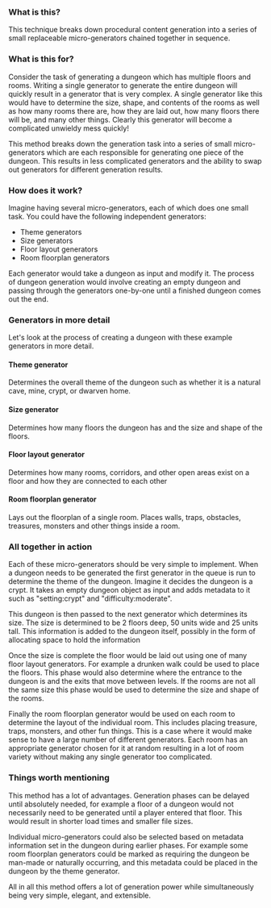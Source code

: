 ### What is this?
This technique breaks down procedural content generation into a series of small replaceable micro-generators chained together in sequence.

### What is this for?
Consider the task of generating a dungeon which has multiple floors and rooms.
Writing a single generator to generate the entire dungeon will quickly result in a generator that is very complex.
A single generator like this would have to determine the size, shape, and contents of the rooms as well as how many rooms there are, how they are laid out, how many floors there will be, and many other things.
Clearly this generator will become a complicated unwieldy mess quickly!

This method breaks down the generation task into a series of small micro-generators which are each responsible for generating one piece of the dungeon.
This results in less complicated generators and the ability to swap out generators for different generation results.

### How does it work?
Imagine having several micro-generators, each of which does one small task.
You could have the following independent generators:

 * Theme generators
 * Size generators
 * Floor layout generators
 * Room floorplan generators

Each generator would take a dungeon as input and modify it.
The process of dungeon generation would involve creating an empty dungeon and passing through the generators one-by-one until a finished dungeon comes out the end.

### Generators in more detail
Let's look at the process of creating a dungeon with these example generators in more detail.

#### Theme generator
Determines the overall theme of the dungeon such as whether it is a natural cave, mine, crypt, or dwarven home.

#### Size generator
Determines how many floors the dungeon has and the size and shape of the floors.

#### Floor layout generator
Determines how many rooms, corridors, and other open areas exist on a floor and how they are connected to each other

#### Room floorplan generator
Lays out the floorplan of a single room. Places walls, traps, obstacles, treasures, monsters and other things inside a room.

### All together in action
Each of these micro-generators should be very simple to implement.
When a dungeon needs to be generated the first generator in the queue is run to determine the theme of the dungeon.
Imagine it decides the dungeon is a crypt.
It takes an empty dungeon object as input and adds metadata to it such as "setting:crypt" and "difficulty:moderate".

This dungeon is then passed to the next generator which determines its size.
The size is determined to be 2 floors deep, 50 units wide and 25 units tall.
This information is added to the dungeon itself, possibly in the form of allocating space to hold the information

Once the size is complete the floor would be laid out using one of many floor layout generators.
For example a drunken walk could be used to place the floors.
This phase would also determine where the entrance to the dungeon is and the exits that move between levels.
If the rooms are not all the same size this phase would be used to determine the size and shape of the rooms.

Finally the room floorplan generator would be used on each room to determine the layout of the individual room.
This includes placing treasure, traps, monsters, and other fun things.
This is a case where it would make sense to have a large number of different generators.
Each room has an appropriate generator chosen for it at random resulting in a lot of room variety without making any single generator too complicated.

### Things worth mentioning
This method has a lot of advantages.
Generation phases can be delayed until absolutely needed, for example a floor of a dungeon would not necessarily need to be generated until a player entered that floor.
This would result in shorter load times and smaller file sizes.

Individual micro-generators could also be selected based on metadata information set in the dungeon during earlier phases.
For example some room floorplan generators could be marked as requiring the dungeon be man-made or naturally occurring, and this metadata could be placed in the dungeon by the theme generator.

All in all this method offers a lot of generation power while simultaneously being very simple, elegant, and extensible.